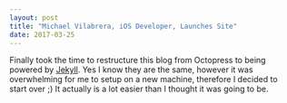 ```yaml
---
layout: post
title: "Michael Vilabrera, iOS Developer, Launches Site"
date: 2017-03-25
---
```


Finally took the time to restructure this blog from Octopress to being powered by [Jekyll](http://jekyllrb.com). Yes I know they are the same, however it was overwhelming for me to setup on a new machine, therefore I decided to start over ;) It actually is a lot easier than I thought it was going to be.
